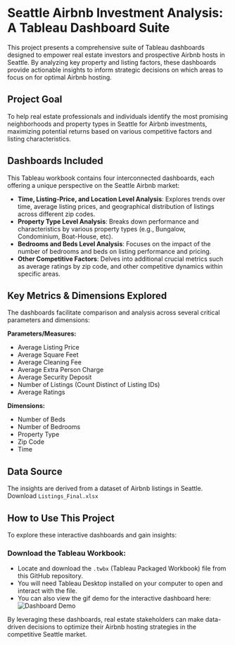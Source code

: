 # Seattle Airbnb Investment Analysis: A Tableau Dashboard Suite

This project presents a comprehensive suite of Tableau dashboards designed to empower real estate investors and prospective Airbnb hosts in Seattle. By analyzing key property and listing factors, these dashboards provide actionable insights to inform strategic decisions on which areas to focus on for optimal Airbnb hosting.

## Project Goal

To help real estate professionals and individuals identify the most promising neighborhoods and property types in Seattle for Airbnb investments, maximizing potential returns based on various competitive factors and listing characteristics.

## Dashboards Included

This Tableau workbook contains four interconnected dashboards, each offering a unique perspective on the Seattle Airbnb market:

-   **Time, Listing-Price, and Location Level Analysis**: Explores trends over time, average listing prices, and geographical distribution of listings across different zip codes.
-   **Property Type Level Analysis**: Breaks down performance and characteristics by various property types (e.g., Bungalow, Condominium, Boat-House, etc).
-   **Bedrooms and Beds Level Analysis**: Focuses on the impact of the number of bedrooms and beds on listing performance and pricing.
-   **Other Competitive Factors**: Delves into additional crucial metrics such as average ratings by zip code, and other competitive dynamics within specific areas.

## Key Metrics & Dimensions Explored

The dashboards facilitate comparison and analysis across several critical parameters and dimensions:

**Parameters/Measures:**

-   Average Listing Price
-   Average Square Feet
-   Average Cleaning Fee
-   Average Extra Person Charge
-   Average Security Deposit
-   Number of Listings (Count Distinct of Listing IDs)
-   Average Ratings

**Dimensions:**

-   Number of Beds
-   Number of Bedrooms
-   Property Type
-   Zip Code
-   Time 

## Data Source

The insights are derived from a dataset of Airbnb listings in Seattle. Download `Listings_Final.xlsx`

## How to Use This Project

To explore these interactive dashboards and gain insights:

### Download the Tableau Workbook:

-   Locate and download the `.twbx` (Tableau Packaged Workbook) file from this GitHub repository.
-   You will need Tableau Desktop installed on your computer to open and interact with the file.
-   You can also view the gif demo for the interactive dashboard here: ![Dashboard Demo](dashboard-demo.gif)

By leveraging these dashboards, real estate stakeholders can make data-driven decisions to optimize their Airbnb hosting strategies in the competitive Seattle market.
